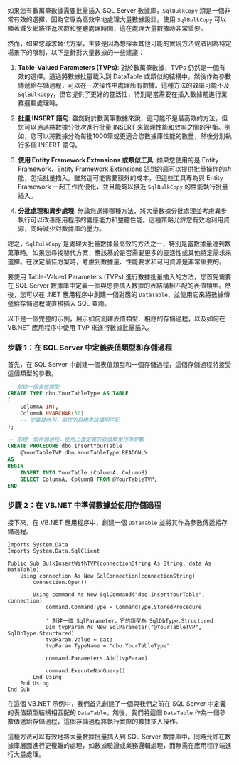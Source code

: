 如果您有數萬筆數據需要批量插入 SQL Server 數據庫，`SqlBulkCopy` 類是一個非常有效的選擇，因為它專為高效率地處理大量數據設計。使用 `SqlBulkCopy` 可以顯著減少網絡往返次數和整體處理時間，這在處理大量數據時非常重要。

然而，如果您尋求替代方案，主要是因為想探索其他可能的實現方法或者因為特定場景下的限制，以下是針對大量數據的一些建議：

1. **Table-Valued Parameters (TVPs)**: 對於數萬筆數據，TVPs 仍然是一個有效的選擇。通過將數據批量載入到 DataTable 或類似的結構中，然後作為參數傳遞給存儲過程，可以在一次操作中處理所有數據。這種方法的效率可能不及 `SqlBulkCopy`，但它提供了更好的靈活性，特別是當需要在插入數據前進行業務邏輯處理時。

2. **批量 INSERT 語句**: 雖然對於數萬筆數據來說，這可能不是最高效的方法，但您可以通過將數據分批次進行批量 INSERT 來管理性能和效率之間的平衡。例如，您可以將數據分為每批1000筆或更適合您數據庫性能的數量，然後分別執行多個 INSERT 語句。

3. **使用 Entity Framework Extensions 或類似工具**: 如果您使用的是 Entity Framework，Entity Framework Extensions 這類的庫可以提供批量操作的功能，包括批量插入。雖然這可能需要額外的成本，但這些工具專為與 Entity Framework 一起工作而優化，並且能夠以接近 `SqlBulkCopy` 的性能執行批量插入。

4. **分批處理和異步處理**: 無論您選擇哪種方法，將大量數據分批處理並考慮異步執行可以改善應用程序的響應能力和整體性能。這種策略允許您有效地利用資源，同時減少對數據庫的壓力。

總之，`SqlBulkCopy` 是處理大批量數據最高效的方法之一，特別是當數據量達到數萬筆時。如果您尋找替代方案，應該基於是否需要更多的靈活性或其他特定需求來選擇。在決定最佳方案時，考慮到數據量、性能要求和可用資源是非常重要的。


要使用 Table-Valued Parameters (TVPs) 進行數據批量插入的方法，您首先需要在 SQL Server 數據庫中定義一個與您要插入數據的表結構相匹配的表值類型。然後，您可以在 .NET 應用程序中創建一個對應的 `DataTable`，並使用它來將數據傳遞給存儲過程或直接插入 SQL 查詢。

以下是一個完整的示例，展示如何創建表值類型、相應的存儲過程，以及如何在 VB.NET 應用程序中使用 TVP 來進行數據批量插入。

### 步驟 1：在 SQL Server 中定義表值類型和存儲過程

首先，在 SQL Server 中創建一個表值類型和一個存儲過程，這個存儲過程將接受這個類型的參數。

```sql
-- 創建一個表值類型
CREATE TYPE dbo.YourTableType AS TABLE
(
    ColumnA INT,
    ColumnB NVARCHAR(50)
    -- 定義其他列，與您的目標表結構相匹配
);

-- 創建一個存儲過程，使用上面定義的表值類型作為參數
CREATE PROCEDURE dbo.InsertYourTable
    @YourTableTVP dbo.YourTableType READONLY
AS
BEGIN
    INSERT INTO YourTable (ColumnA, ColumnB)
    SELECT ColumnA, ColumnB FROM @YourTableTVP;
END
```

### 步驟 2：在 VB.NET 中準備數據並使用存儲過程

接下來，在 VB.NET 應用程序中，創建一個 `DataTable` 並將其作為參數傳遞給存儲過程。

```vb.net
Imports System.Data
Imports System.Data.SqlClient

Public Sub BulkInsertWithTVP(connectionString As String, data As DataTable)
    Using connection As New SqlConnection(connectionString)
        connection.Open()

        Using command As New SqlCommand("dbo.InsertYourTable", connection)
            command.CommandType = CommandType.StoredProcedure

            ' 創建一個 SqlParameter，它的類型為 SqlDbType.Structured
            Dim tvpParam As New SqlParameter("@YourTableTVP", SqlDbType.Structured)
            tvpParam.Value = data
            tvpParam.TypeName = "dbo.YourTableType"

            command.Parameters.Add(tvpParam)

            command.ExecuteNonQuery()
        End Using
    End Using
End Sub
```

在這個 VB.NET 示例中，我們首先創建了一個與我們之前在 SQL Server 中定義的表值類型結構相匹配的 `DataTable`。然後，我們將這個 `DataTable` 作為一個參數傳遞給存儲過程，這個存儲過程將執行實際的數據插入操作。

這種方法可以有效地將大量數據批量插入到 SQL Server 數據庫中，同時允許在數據庫層面進行更復雜的處理，如數據驗證或業務邏輯處理，而無需在應用程序端進行大量處理。
